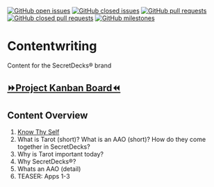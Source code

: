 [![GitHub open issues](https://img.shields.io/github/issues/SecretDecks/Contentwriting?style=flat-square)](https://github.com/SecretDecks/Contentwriting/issues)
[![GitHub closed issues](https://img.shields.io/github/issues-closed-raw/SecretDecks/Contentwriting?style=flat-square)](https://github.com/SecretDecks/Contentwriting/issues?q=is%3Aissue+is%3Aclosed)
[![GitHub pull requests](https://img.shields.io/github/issues-pr/SecretDecks/Contentwriting)](https://github.com/SecretDecks/Contentwriting/pulls)
[![GitHub closed pull requests](https://img.shields.io/github/issues-pr-closed/SecretDecks/Contentwriting)](https://github.com/SecretDecks/Contentwriting/pulls?q=is%3Apr+is%3Aclosed)
[![GitHub milestones](https://img.shields.io/github/milestones/open/SecretDecks/Contentwriting?style=flat-square)](https://github.com/SecretDecks/Contentwriting/milestones)


# Contentwriting
Content for the SecretDecks® brand

## [⏩Project Kanban Board⏪](https://github.com/SecretDecks/Contentwriting/projects/1)

## Content Overview
1. [Know Thy Self](https://github.com/SecretDecks/Contentwriting/blob/main/Know-Thyself.md)
2. What is Tarot (short)? What is an AAO (short)? How do they come together in SecretDecks?
3. Why is Tarot important today?
4. Why SecretDecks®?
5. Whats an AAO (detail)
6. TEASER: Apps 1-3
